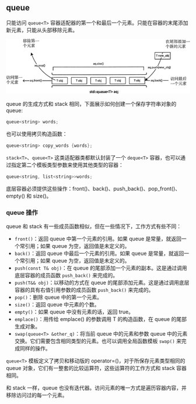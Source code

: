 ## queue

只能访问 `queue<T>` 容器适配器的第一个和最后一个元素。只能在容器的末尾添加新元素，只能从头部移除元素。

![img](queue.assets/2-1P913113140553.jpg)

queue 的生成方式和 stack 相同，下面展示如何创建一个保存字符串对象的 queue:

```c++
queue<string> words;
```

也可以使用拷贝构造函数：

```c++
queue<string> copy_words {words}; 
```

`stack<T>`、`queue<T>` 这类适配器类都默认封装了一个 `deque<T>` 容器，也可以通过指定第二个模板类型参数来使用其他类型的容器：

```c++
queue<string, list<string>>words;
```

底层容器必须提供这些操作：front()、back()、push_back()、pop_front()、empty() 和 size()。

### queue 操作

queue 和 stack 有一些成员函数相似，但在一些情况下，工作方式有些不同：

- `front()`：返回 queue 中第一个元素的引用。如果 queue 是常量，就返回一个常引用；如果 queue 为空，返回值是未定义的。
- `back()`：返回 queue 中最后一个元素的引用。如果 queue 是常量，就返回一个常引用；如果 queue 为空，返回值是未定义的。
- `push(const T& obj)`：在 queue 的尾部添加一个元素的副本。这是通过调用底层容器的成员函数 `push_back()` 来完成的。
- `push(T&& obj)`：以移动的方式在 queue 的尾部添加元素。这是通过调用底层容器的具有右值引用参数的成员函数 `push_back()` 来完成的。
- `pop()`：删除 queue 中的第一个元素。
- `size()`：返回 queue 中元素的个数。
- `empty()`：如果 queue 中没有元素的话，返回 true。
- `emplace()`：用传给 emplace() 的参数调用 T 的构造函数，在 queue 的尾部生成对象。
- `swap(queue<T> &other_q)`：将当前 queue 中的元素和参数 queue 中的元素交换。它们需要包含相同类型的元素。也可以调用全局函数模板 `swap()` 来完成同样的操作。

`queue<T>` 模板定义了拷贝和移动版的 operator=()，对于所保存元素类型相同的 queue 对象，它们有一整套的比较运算符，这些运算符的工作方式和 stack 容器相同。

和 stack 一样，queue 也没有迭代器。访问元素的唯一方式是遍历容器内容，并移除访问过的每一个元素。
